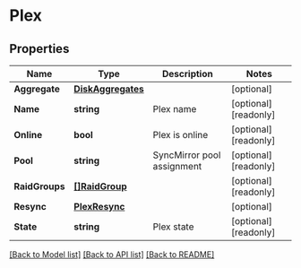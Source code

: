# Plex

## Properties

Name | Type | Description | Notes
------------ | ------------- | ------------- | -------------
**Aggregate** | [**DiskAggregates**](disk_aggregates.md) |  | [optional] 
**Name** | **string** | Plex name | [optional] [readonly] 
**Online** | **bool** | Plex is online | [optional] [readonly] 
**Pool** | **string** | SyncMirror pool assignment | [optional] [readonly] 
**RaidGroups** | [**[]RaidGroup**](raid_group.md) |  | [optional] [readonly] 
**Resync** | [**PlexResync**](plex_resync.md) |  | [optional] 
**State** | **string** | Plex state | [optional] [readonly] 

[[Back to Model list]](../README.md#documentation-for-models) [[Back to API list]](../README.md#documentation-for-api-endpoints) [[Back to README]](../README.md)


